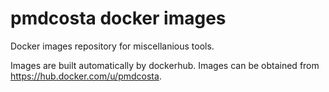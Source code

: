 # pmdcosta docker images

Docker images repository for miscellanious tools.

Images are built automatically by dockerhub. Images can be obtained from https://hub.docker.com/u/pmdcosta.
